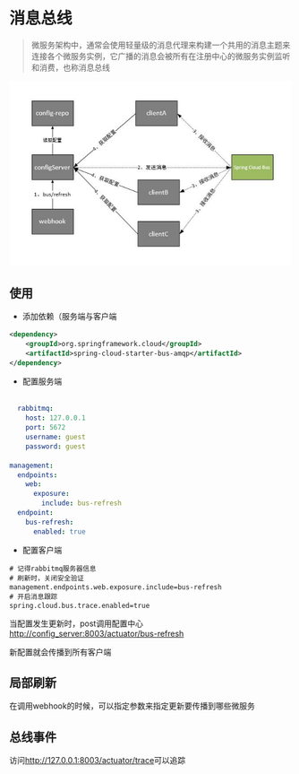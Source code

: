 # 消息总线

>微服务架构中，通常会使用轻量级的消息代理来构建一个共用的消息主题来连接各个微服务实例，它广播的消息会被所有在注册中心的微服务实例监听和消费，也称消息总线

![2020317105912](/assets/2020317105912.jpg)

## 使用

- 添加依赖（服务端与客户端

```xml
<dependency>
    <groupId>org.springframework.cloud</groupId>
    <artifactId>spring-cloud-starter-bus-amqp</artifactId>
</dependency>
```

- 配置服务端

```yml

  rabbitmq:
    host: 127.0.0.1
    port: 5672
    username: guest
    password: guest

management:
  endpoints:
    web:
      exposure:
        include: bus-refresh
  endpoint:
    bus-refresh:
      enabled: true
```

- 配置客户端

```properties
# 记得rabbitmq服务器信息
# 刷新时，关闭安全验证
management.endpoints.web.exposure.include=bus-refresh
# 开启消息跟踪
spring.cloud.bus.trace.enabled=true
```

当配置发生更新时，post调用配置中心 <http://config_server:8003/actuator/bus-refresh>

新配置就会传播到所有客户端

## 局部刷新

在调用webhook的时候，可以指定参数来指定更新要传播到哪些微服务

## 总线事件

访问<http://127.0.0.1:8003/actuator/trace>可以追踪